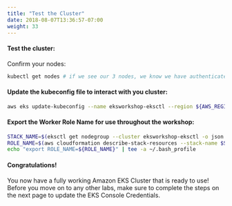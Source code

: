 ```yaml
---
title: "Test the Cluster"
date: 2018-08-07T13:36:57-07:00
weight: 33
---
```

#### Test the cluster:
Confirm your nodes:

```bash
kubectl get nodes # if we see our 3 nodes, we know we have authenticated correctly
```

#### Update the kubeconfig file to interact with you cluster:
```bash
aws eks update-kubeconfig --name eksworkshop-eksctl --region ${AWS_REGION}
```


#### Export the Worker Role Name for use throughout the workshop:

```bash
STACK_NAME=$(eksctl get nodegroup --cluster eksworkshop-eksctl -o json | jq -r '.[].StackName')
ROLE_NAME=$(aws cloudformation describe-stack-resources --stack-name $STACK_NAME | jq -r '.StackResources[] | select(.ResourceType=="AWS::IAM::Role") | .PhysicalResourceId')
echo "export ROLE_NAME=${ROLE_NAME}" | tee -a ~/.bash_profile
```

#### Congratulations!

You now have a fully working Amazon EKS Cluster that is ready to use! Before you move on to any other labs, make sure to complete the steps on the next page to update the EKS Console Credentials.
